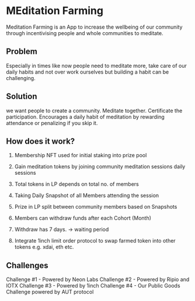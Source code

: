 # MEditation Farming

Meditation Farming is an App to increase the wellbeing of our community through incentivising people and whole communities to meditate.

## Problem

Especially in times like now people need to
meditate more,
take care of our
daily habits and
not over work
ourselves but
building a habit
can be challenging.

## Solution

we want people to
create a community.
Meditate together.
Certificate the
participation.
Encourages a daily
habit of meditation by
rewarding attendance
or penalizing if you
skip it.

## How does it work?

1. Membership NFT used for initial staking into prize pool

2. Gain meditation tokens by joining community meditation sessions daily sessions

3. Total tokens in LP depends on total no. of members

4. Taking Daily Snapshot of all Members attending the session

5. Prize in LP split between community members based on Snapshots

6. Members can withdraw funds after each Cohort (Month)

7. Withdraw has 7 days. -> waiting period

8. Integrate 1inch limit order protocol to swap farmed token into other tokens e.g. xdai, eth etc.

## Challenges

Challenge #1 - Powered by Neon Labs
Challenge #2 - Powered by Ripio and IOTX
Challenge #3 - Powered by 1inch
Challenge #4 - Our Public Goods Challenge powered by AUT protocol
